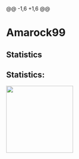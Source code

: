 @@ -1,6 +1,6 @@
# Amarock99

## Statistics
## Statistics:

<div style="display: flex;" align=center>
  <img height="180em"src="https://github-readme-stats.vercel.app/api?username=Amarock99&show_icons=true&theme=transparent">
